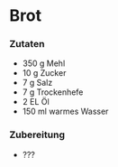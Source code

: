 # Brot

### Zutaten

- 350 g Mehl
- 10 g Zucker
- 7 g Salz
- 7 g Trockenhefe
- 2 EL Öl
- 150 ml warmes Wasser

### Zubereitung

- ???
